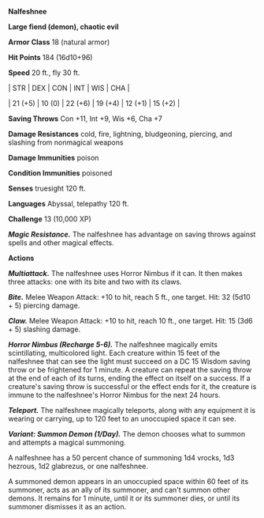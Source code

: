 **Nalfeshnee**

**Large fiend (demon), chaotic evil**

**Armor Class** 18 (natural armor)

**Hit Points** 184 (16d10+96)

**Speed** 20 ft., fly 30 ft.

|   STR   |   DEX   |   CON   |   INT   |   WIS   |   CHA   |
  
| 21 (+5) | 10 (0) | 22 (+6) | 19 (+4) | 12 (+1) | 15 (+2) |

**Saving Throws** Con +11, Int +9, Wis +6, Cha +7

**Damage Resistances** cold, fire, lightning, bludgeoning, piercing, and slashing from nonmagical weapons

**Damage Immunities** poison

**Condition Immunities** poisoned

**Senses** truesight 120 ft.

**Languages** Abyssal, telepathy 120 ft.

**Challenge** 13 (10,000 XP)

***Magic Resistance.*** The nalfeshnee has advantage on saving throws against spells and other magical effects.

**Actions**

***Multiattack.*** The nalfeshnee uses Horror Nimbus if it can.  It then makes three attacks: one with its bite and two with its claws.

***Bite.*** Melee Weapon Attack: +10 to hit, reach 5 ft., one target. Hit: 32 (5d10 + 5) piercing damage.

***Claw.*** Melee Weapon Attack: +10 to hit, reach 10 ft., one target. Hit: 15 (3d6 + 5) slashing damage.

***Horror Nimbus (Recharge 5-6).*** The nalfeshnee magically emits scintillating, multicolored light. Each creature within 15 feet of the nalfeshnee that can see the light must succeed on a DC 15 Wisdom saving throw or be frightened for 1 minute. A creature can repeat the saving throw at the end of each of its turns, ending the effect on itself on a success. If a creature's saving throw is successful or the effect ends for it, the creature is immune to the nalfeshnee's Horror Nimbus for the next 24 hours.

***Teleport.*** The nalfeshnee magically teleports, along with any equipment it is wearing or carrying, up to 120 feet to an unoccupied space it can see.

***Variant: Summon Demon (1/Day).*** The demon chooses what to summon and attempts a magical summoning.

A nalfeshnee has a 50 percent chance of summoning 1d4 vrocks, 1d3 hezrous, 1d2 glabrezus, or one nalfeshnee.

A summoned demon appears in an unoccupied space within 60 feet of its summoner, acts as an ally of its summoner, and can't summon other demons. It remains for 1 minute, until it or its summoner dies, or until its summoner dismisses it as an action.

